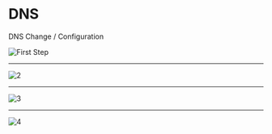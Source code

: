 # DNS
DNS Change / Configuration

![First Step](https://github.com/KhetaguriDimitri/DNS/assets/57037776/7872273a-af70-4b54-8bb7-bd8fc9762b9d)
<hr>

![2](https://github.com/KhetaguriDimitri/DNS/assets/57037776/3836370d-f293-4379-9ef7-45d2d41260ae)


<hr>

![3](https://github.com/KhetaguriDimitri/DNS/assets/57037776/ccdaaaae-71ab-4a31-bc6c-a483c95b6548)


<hr>

![4](https://github.com/KhetaguriDimitri/DNS/assets/57037776/ebac2b3c-193d-4a55-84e8-1ce267539cfd)
